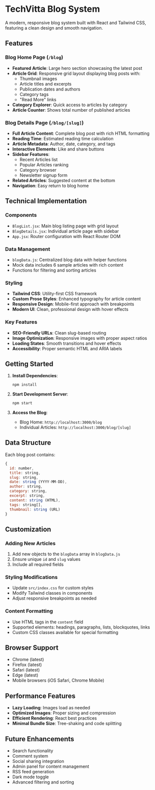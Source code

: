 # TechVitta Blog System

A modern, responsive blog system built with React and Tailwind CSS, featuring a clean design and smooth navigation.

## Features

### Blog Home Page (`/blog`)
- **Featured Article**: Large hero section showcasing the latest post
- **Article Grid**: Responsive grid layout displaying blog posts with:
  - Thumbnail images
  - Article titles and excerpts
  - Publication dates and authors
  - Category tags
  - "Read More" links
- **Category Explorer**: Quick access to articles by category
- **Article Counter**: Shows total number of published articles

### Blog Details Page (`/blog/[slug]`)
- **Full Article Content**: Complete blog post with rich HTML formatting
- **Reading Time**: Estimated reading time calculation
- **Article Metadata**: Author, date, category, and tags
- **Interactive Elements**: Like and share buttons
- **Sidebar Features**:
  - Recent Articles list
  - Popular Articles ranking
  - Category browser
  - Newsletter signup form
- **Related Articles**: Suggested content at the bottom
- **Navigation**: Easy return to blog home

## Technical Implementation

### Components
- `BlogList.jsx`: Main blog listing page with grid layout
- `BlogDetails.jsx`: Individual article page with sidebar
- `App.jsx`: Router configuration with React Router DOM

### Data Management
- `blogData.js`: Centralized blog data with helper functions
- Mock data includes 6 sample articles with rich content
- Functions for filtering and sorting articles

### Styling
- **Tailwind CSS**: Utility-first CSS framework
- **Custom Prose Styles**: Enhanced typography for article content
- **Responsive Design**: Mobile-first approach with breakpoints
- **Modern UI**: Clean, professional design with hover effects

### Key Features
- **SEO-Friendly URLs**: Clean slug-based routing
- **Image Optimization**: Responsive images with proper aspect ratios
- **Loading States**: Smooth transitions and hover effects
- **Accessibility**: Proper semantic HTML and ARIA labels

## Getting Started

1. **Install Dependencies**:
   ```bash
   npm install
   ```

2. **Start Development Server**:
   ```bash
   npm start
   ```

3. **Access the Blog**:
   - Blog Home: `http://localhost:3000/blog`
   - Individual Articles: `http://localhost:3000/blog/[slug]`

## Data Structure

Each blog post contains:
```javascript
{
  id: number,
  title: string,
  slug: string,
  date: string (YYYY-MM-DD),
  author: string,
  category: string,
  excerpt: string,
  content: string (HTML),
  tags: string[],
  thumbnail: string (URL)
}
```

## Customization

### Adding New Articles
1. Add new objects to the `blogData` array in `blogData.js`
2. Ensure unique `id` and `slug` values
3. Include all required fields

### Styling Modifications
- Update `src/index.css` for custom styles
- Modify Tailwind classes in components
- Adjust responsive breakpoints as needed

### Content Formatting
- Use HTML tags in the `content` field
- Supported elements: headings, paragraphs, lists, blockquotes, links
- Custom CSS classes available for special formatting

## Browser Support

- Chrome (latest)
- Firefox (latest)
- Safari (latest)
- Edge (latest)
- Mobile browsers (iOS Safari, Chrome Mobile)

## Performance Features

- **Lazy Loading**: Images load as needed
- **Optimized Images**: Proper sizing and compression
- **Efficient Rendering**: React best practices
- **Minimal Bundle Size**: Tree-shaking and code splitting

## Future Enhancements

- Search functionality
- Comment system
- Social sharing integration
- Admin panel for content management
- RSS feed generation
- Dark mode toggle
- Advanced filtering and sorting
